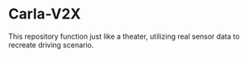 # Carla-V2X
This repository function just like a theater, utilizing real sensor data to recreate driving scenario.
